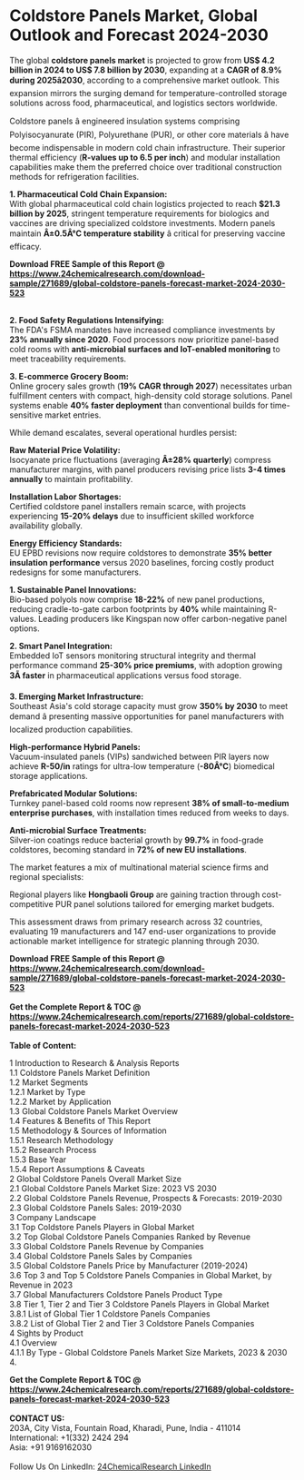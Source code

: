 <h1>Coldstore Panels Market, Global Outlook and Forecast 2024-2030</h1><p>The global <strong>coldstore panels market</strong> is projected to grow from <strong>US$ 4.2 billion in 2024 to US$ 7.8 billion by 2030</strong>, expanding at a <strong>CAGR of 8.9% during 2025â2030</strong>, according to a comprehensive market outlook. This expansion mirrors the surging demand for temperature-controlled storage solutions across food, pharmaceutical, and logistics sectors worldwide.</p><p>Coldstore panels â engineered insulation systems comprising Polyisocyanurate (PIR), Polyurethane (PUR), or other core materials â have become indispensable in modern cold chain infrastructure. Their superior thermal efficiency (<strong>R-values up to 6.5 per inch</strong>) and modular installation capabilities make them the preferred choice over traditional construction methods for refrigeration facilities.</p><p><strong>1. Pharmaceutical Cold Chain Expansion:</strong><br>
With global pharmaceutical cold chain logistics projected to reach <strong>$21.3 billion by 2025</strong>, stringent temperature requirements for biologics and vaccines are driving specialized coldstore investments. Modern panels maintain <strong>Â±0.5Â°C temperature stability</strong> â critical for preserving vaccine efficacy.</p><div><b>Download FREE Sample of this Report @ 
            <a href="https://www.24chemicalresearch.com/download-sample/271689/global-coldstore-panels-forecast-market-2024-2030-523">
            https://www.24chemicalresearch.com/download-sample/271689/global-coldstore-panels-forecast-market-2024-2030-523</a></b></div><br><p><strong>2. Food Safety Regulations Intensifying:</strong><br>
The FDA's FSMA mandates have increased compliance investments by <strong>23% annually since 2020</strong>. Food processors now prioritize panel-based cold rooms with <strong>anti-microbial surfaces and IoT-enabled monitoring</strong> to meet traceability requirements.</p><p><strong>3. E-commerce Grocery Boom:</strong><br>
Online grocery sales growth (<strong>19% CAGR through 2027</strong>) necessitates urban fulfillment centers with compact, high-density cold storage solutions. Panel systems enable <strong>40% faster deployment</strong> than conventional builds for time-sensitive market entries.</p><p>While demand escalates, several operational hurdles persist:</p><p><strong>Raw Material Price Volatility:</strong><br>
	Isocyanate price fluctuations (averaging <strong>Â±28% quarterly</strong>) compress manufacturer margins, with panel producers revising price lists <strong>3-4 times annually</strong> to maintain profitability.</p><p><strong>Installation Labor Shortages:</strong><br>
	Certified coldstore panel installers remain scarce, with projects experiencing <strong>15-20% delays</strong> due to insufficient skilled workforce availability globally.</p><p><strong>Energy Efficiency Standards:</strong><br>
	EU EPBD revisions now require coldstores to demonstrate <strong>35% better insulation performance</strong> versus 2020 baselines, forcing costly product redesigns for some manufacturers.</p><p><strong>1. Sustainable Panel Innovations:</strong><br>
Bio-based polyols now comprise <strong>18-22%</strong> of new panel productions, reducing cradle-to-gate carbon footprints by <strong>40%</strong> while maintaining R-values. Leading producers like Kingspan now offer carbon-negative panel options.</p><p><strong>2. Smart Panel Integration:</strong><br>
Embedded IoT sensors monitoring structural integrity and thermal performance command <strong>25-30% price premiums</strong>, with adoption growing <strong>3Ã faster</strong> in pharmaceutical applications versus food storage.</p><p><strong>3. Emerging Market Infrastructure:</strong><br>
Southeast Asia's cold storage capacity must grow <strong>350% by 2030</strong> to meet demand â presenting massive opportunities for panel manufacturers with localized production capabilities.</p><p><strong>High-performance Hybrid Panels:</strong><br>
	Vacuum-insulated panels (VIPs) sandwiched between PIR layers now achieve <strong>R-50/in</strong> ratings for ultra-low temperature (<strong>-80Â°C</strong>) biomedical storage applications.</p><p><strong>Prefabricated Modular Solutions:</strong><br>
	Turnkey panel-based cold rooms now represent <strong>38% of small-to-medium enterprise purchases</strong>, with installation times reduced from weeks to days.</p><p><strong>Anti-microbial Surface Treatments:</strong><br>
	Silver-ion coatings reduce bacterial growth by <strong>99.7%</strong> in food-grade coldstores, becoming standard in <strong>72% of new EU installations</strong>.</p><p>The market features a mix of multinational material science firms and regional specialists:</p><p>Regional players like <strong>Hongbaoli Group</strong> are gaining traction through cost-competitive PUR panel solutions tailored for emerging market budgets.</p><p>This assessment draws from primary research across 32 countries, evaluating 19 manufacturers and 147 end-user organizations to provide actionable market intelligence for strategic planning through 2030.</p><div><b>Download FREE Sample of this Report @ 
            <a href="https://www.24chemicalresearch.com/download-sample/271689/global-coldstore-panels-forecast-market-2024-2030-523">
            https://www.24chemicalresearch.com/download-sample/271689/global-coldstore-panels-forecast-market-2024-2030-523</a></b></div><br><div><b>Get the Complete Report & TOC @ 
            <a href="https://www.24chemicalresearch.com/reports/271689/global-coldstore-panels-forecast-market-2024-2030-523">
            https://www.24chemicalresearch.com/reports/271689/global-coldstore-panels-forecast-market-2024-2030-523</a></b></div><br>
            <b>Table of Content:</b><p>1 Introduction to Research & Analysis Reports<br />
    1.1 Coldstore Panels Market Definition<br />
    1.2 Market Segments<br />
        1.2.1 Market by Type<br />
        1.2.2 Market by Application<br />
    1.3 Global Coldstore Panels Market Overview<br />
    1.4 Features & Benefits of This Report<br />
    1.5 Methodology & Sources of Information<br />
        1.5.1 Research Methodology<br />
        1.5.2 Research Process<br />
        1.5.3 Base Year<br />
        1.5.4 Report Assumptions & Caveats<br />
2 Global Coldstore Panels Overall Market Size<br />
    2.1 Global Coldstore Panels Market Size: 2023 VS 2030<br />
    2.2 Global Coldstore Panels Revenue, Prospects & Forecasts: 2019-2030<br />
    2.3 Global Coldstore Panels Sales: 2019-2030<br />
3 Company Landscape<br />
    3.1 Top Coldstore Panels Players in Global Market<br />
    3.2 Top Global Coldstore Panels Companies Ranked by Revenue<br />
    3.3 Global Coldstore Panels Revenue by Companies<br />
    3.4 Global Coldstore Panels Sales by Companies<br />
    3.5 Global Coldstore Panels Price by Manufacturer (2019-2024)<br />
    3.6 Top 3 and Top 5 Coldstore Panels Companies in Global Market, by Revenue in 2023<br />
    3.7 Global Manufacturers Coldstore Panels Product Type<br />
    3.8 Tier 1, Tier 2 and Tier 3 Coldstore Panels Players in Global Market<br />
        3.8.1 List of Global Tier 1 Coldstore Panels Companies<br />
        3.8.2 List of Global Tier 2 and Tier 3 Coldstore Panels Companies<br />
4 Sights by Product<br />
    4.1 Overview<br />
        4.1.1 By Type - Global Coldstore Panels Market Size Markets, 2023 & 2030<br />
        4.</p><div><b>Get the Complete Report & TOC @ 
            <a href="https://www.24chemicalresearch.com/reports/271689/global-coldstore-panels-forecast-market-2024-2030-523">
            https://www.24chemicalresearch.com/reports/271689/global-coldstore-panels-forecast-market-2024-2030-523</a></b></div><br><b>CONTACT US:</b><br>
            203A, City Vista, Fountain Road, Kharadi, Pune, India - 411014<br>
            International: +1(332) 2424 294<br>
            Asia: +91 9169162030 <br><br>
            Follow Us On LinkedIn: <a href="https://www.linkedin.com/company/24chemicalresearch/">24ChemicalResearch LinkedIn</a>